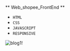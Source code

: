 ** Web_shopee_FrontEnd **

- `HTML`
- `CSS`
- `JAVASCRIPT`
- `RESPONSIVE` 

![blog1!](https://github.com/hopnguyen123/__PYTHON__DJANGO__PROJECT__/blob/main/picture/1-blog-1.png)
